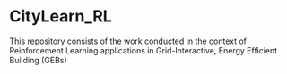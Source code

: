 # CityLearn_RL
This repository consists of the work conducted in the context of Reinforcement Learning applications in Grid-Interactive, Energy Efficient Building (GEBs)
